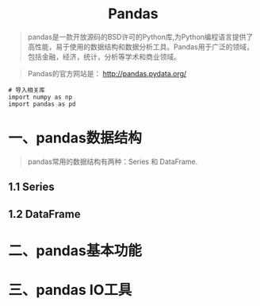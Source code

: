 <h1 align="center">Pandas</h1>

> pandas是一款开放源码的BSD许可的Python库,为Python编程语言提供了高性能，易于使用的数据结构和数据分析工具。Pandas用于广泛的领域，包括金融，经济，统计，分析等学术和商业领域。

> Pandas的官方网站是： http://pandas.pydata.org/
	
    # 导入相关库
    import numpy as np
    import pandas as pd

# 一、pandas数据结构

> pandas常用的数据结构有两种：Series 和 DataFrame.

## 1.1 Series

## 1.2 DataFrame

# 二、pandas基本功能 

# 三、pandas IO工具

